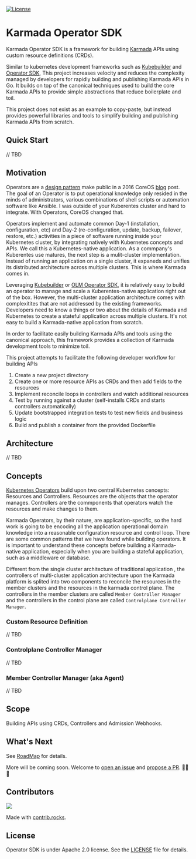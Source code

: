 [![License](http://img.shields.io/:license-apache-blue.svg)](http://www.apache.org/licenses/LICENSE-2.0.html)

# Karmada Operator SDK

Karmada Operator SDK is a framework for building [Karmada](karmada) APIs using custom resource definitions (CRDs).

Similar to kubernetes development frameworks such as [Kubebuilder](kubebuilder) and [Operator SDK](operator-sdk), This project increases velocity and reduces the complexity managed by developers for rapidly building and publishing Karmada APIs in Go. It builds on top of the canonical techniques used to build the core Karmada APIs to provide simple abstractions that reduce boilerplate and toil.

This project does not exist as an example to copy-paste, but instead provides powerful libraries and tools to simplify building and publishing Karmada APIs from scratch.

## Quick Start

// TBD

## Motivation

Operators are a [design pattern](operator-pattern) make public in a 2016 CoreOS [blog](coreos-blog) post. The goal of an Operator is to put operational knowledge only resided in the minds of administrators, various combinations of shell scripts or automation software like Ansible. I was outside of your Kuberentes cluster and hard to integrate. With Operators, CoreOS changed that.

Operators implement and automate common Day-1 (installation, configuration, etc) and Day-2 (re-configuration, update, backup, failover, restore, etc.) activities in a piece of software running inside your Kubernetes cluster, by integrating natively with Kubernetes concepts and APIs. We call this a Kubernetes-native application. As a commpany's Kuberentes use matures, the next step is a mulit-cluster implementation. Instead of running an application on a single cluster, it expaneds and unifies its distributed architecture across multiple clusters. This is where Karmada comes in. 

Leveraging [Kubebuilder](kubebuilder) or [OLM Operator SDK](operator-sdk), it is relatively easy to build an operator to manage and scale a Kuberentes-native application right out of the box. However, the multi-cluster application architecture comes with complexitites that are not addressed by the existing frameworks. Developers need to know a things or two about the details of Karmada and Kubernetes to create a stateful application across multiple clusters. It's not easy to build a Karmada-native application from scratch.

In order to facilitate easily building Karmada APIs and tools using the canonical approach, this framework provides a collection of Karmada development tools to minimize toil.

This project attempts to facilitate the following developer workflow for building APIs

1. Create a new project directory
2. Create one or more resource APIs as CRDs and then add fields to the resources
3. Implement reconcile loops in controllers and watch additional resources
4. Test by running against a cluster (self-installs CRDs and starts controllers automatically)
5. Update bootstrapped integration tests to test new fields and business logic
6. Build and publish a container from the provided Dockerfile

## Architecture

// TBD

## Concepts

[Kubernetes Operators](operator-pattern) build upon two central Kubernetes cencepts: Resources and Controllers. Resources are the objects that the operator manages. Controllers are the commponents that operators watch the resources and make changes to them. 

Karmada Operators, by their nature, are application-specific, so the hard work is going to be encoding all the application operational domain knowledge into a reasonable configuration resource and control loop. There are some common patterns that we have found while building operators. It is important to understand these concepts before building a Karmada-native application, especially when you are building a stateful application, such as a middleware or database.

Different from the single cluster architecture of traditional application , the controllers of multi-cluster application architecture upon the Karmada platform is splited into two components to reconcile the resources in the member clusters and the resources in the karmada control plane. The controllers in the member clusters are called `Member Controller Manager` and the controllers in the control plane are called `Controlplane Controller Manager`.

### Custom Resource Definition

// TBD

### Controlplane Controller Manager

// TBD

### Member Controller Manager (aka Agent)

// TBD

## Scope

Building APIs using CRDs, Controllers and Admission Webhooks.

## What's Next

See [RoadMap](ROADMAP.md) for details.

More will be coming soon. Welcome to [open an issue](open-an-issue) and [propose a PR](propose-a-pr). 🎉🎉🎉

## Contributors

<a href="https://github.com/firefly-io/karmada-operator-sdk/graphs/contributors">
  <img src="https://contrib.rocks/image?repo=firefly-io/karmada-operator-sdk" />
</a>

Made with [contrib.rocks](https://contrib.rocks).

## License

Operator SDK is under Apache 2.0 license. See the [LICENSE](LICENSE) file for details.

[karmada]: https://github.com/karamda-io/karmada.git
[operator-sdk]: https://github.com/operator-framework/operator-sdk.git
[kubebuilder]: https://github.com/kubernetes-sigs/kubebuilder.git
[open-an-issue]: https://github.com/firefly-io/karmada-operator-sdk/issues
[propose-a-pr]: https://github.com/firefly-io/karmada-operator-sdk/pulls
[coreos-blog]: https://web.archive.org/web/20170129131616/https://coreos.com/blog/introducing-operators.html
[operator-pattern]: https://kubernetes.io/docs/concepts/extend-kubernetes/operator/